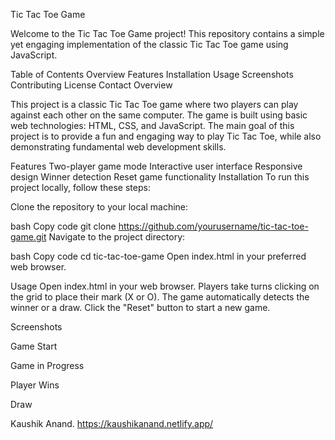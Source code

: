 Tic Tac Toe Game

Welcome to the Tic Tac Toe Game project! This repository contains a simple yet engaging implementation of the classic Tic Tac Toe game using JavaScript.

Table of Contents
Overview
Features
Installation
Usage
Screenshots
Contributing
License
Contact
Overview

This project is a classic Tic Tac Toe game where two players can play against each other on the same computer. The game is built using basic web technologies: HTML, CSS, and JavaScript. The main goal of this project is to provide a fun and engaging way to play Tic Tac Toe, while also demonstrating fundamental web development skills.

Features
Two-player game mode
Interactive user interface
Responsive design
Winner detection
Reset game functionality
Installation
To run this project locally, follow these steps:

Clone the repository to your local machine:

bash
Copy code
git clone https://github.com/yourusername/tic-tac-toe-game.git
Navigate to the project directory:

bash
Copy code
cd tic-tac-toe-game
Open index.html in your preferred web browser.

Usage
Open index.html in your web browser.
Players take turns clicking on the grid to place their mark (X or O).
The game automatically detects the winner or a draw.
Click the "Reset" button to start a new game.

Screenshots

Game Start

Game in Progress

Player Wins

Draw

Kaushik Anand.
https://kaushikanand.netlify.app/

